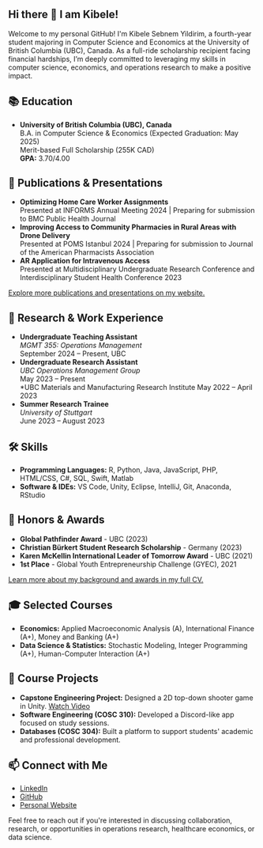 ## Hi there 👋 I am Kibele!

Welcome to my personal GitHub! I'm Kibele Sebnem Yildirim, a fourth-year student majoring in Computer Science and Economics at the University of British Columbia (UBC), Canada. As a full-ride scholarship recipient facing financial hardships, I’m deeply committed to leveraging my skills in computer science, economics, and operations research to make a positive impact.

## 📚 Education
- **University of British Columbia (UBC), Canada**  
  B.A. in Computer Science & Economics (Expected Graduation: May 2025)  
  Merit-based Full Scholarship (255K CAD)  
  **GPA:** 3.70/4.00

## 📄 Publications & Presentations
- **Optimizing Home Care Worker Assignments**  
  Presented at INFORMS Annual Meeting 2024 | Preparing for submission to BMC Public Health Journal  
- **Improving Access to Community Pharmacies in Rural Areas with Drone Delivery**  
  Presented at POMS Istanbul 2024 | Preparing for submission to Journal of the American Pharmacists Association  
- **AR Application for Intravenous Access**  
  Presented at Multidisciplinary Undergraduate Research Conference and Interdisciplinary Student Health Conference 2023  

[Explore more publications and presentations on my website.](https://kibelesebnemyildirim.github.io/html/projects.html)

## 💼 Research & Work Experience
- **Undergraduate Teaching Assistant**  
  *MGMT 355: Operations Management*  
  September 2024 – Present, UBC  
- **Undergraduate Research Assistant**  
  *UBC Operations Management Group*  
  May 2023 – Present  
  *UBC Materials and Manufacturing Research Institute
  May 2022 – April 2023 
- **Summer Research Trainee**  
  *University of Stuttgart*  
  June 2023 – August 2023  

## 🛠 Skills
- **Programming Languages:** R, Python, Java, JavaScript, PHP, HTML/CSS, C#, SQL, Swift, Matlab  
- **Software & IDEs:** VS Code, Unity, Eclipse, IntelliJ, Git, Anaconda, RStudio  

## 🏅 Honors & Awards
- **Global Pathfinder Award** - UBC (2023)  
- **Christian Bürkert Student Research Scholarship** - Germany (2023)  
- **Karen McKellin International Leader of Tomorrow Award** - UBC (2021)  
- **1st Place** - Global Youth Entrepreneurship Challenge (GYEC), 2021  

[Learn more about my background and awards in my full CV.](https://kibelesebnemyildirim.github.io/html/index.html)

## 🎓 Selected Courses
- **Economics:** Applied Macroeconomic Analysis (A), International Finance (A+), Money and Banking (A+)
- **Data Science & Statistics:** Stochastic Modeling, Integer Programming (A+), Human-Computer Interaction (A+)

## 📂 Course Projects
- **Capstone Engineering Project:** Designed a 2D top-down shooter game in Unity. [Watch Video](https://youtu.be/01PvqmrgQdI)  
- **Software Engineering (COSC 310):** Developed a Discord-like app focused on study sessions.  
- **Databases (COSC 304):** Built a platform to support students' academic and professional development.

## 📫 Connect with Me
- [LinkedIn](https://www.linkedin.com/in/kibele-sebnem-yildirim-71054917b/)
- [GitHub](https://github.com/kibelesebnemyildirim)
- [Personal Website](https://kibelesebnemyildirim.github.io/html/index.html)  

Feel free to reach out if you're interested in discussing collaboration, research, or opportunities in operations research, healthcare economics, or data science.
